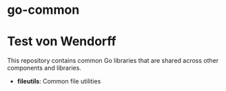 # go-common

# Test von Wendorff

This repository contains common Go libraries that are shared across other components and libraries.

* **fileutils**: Common file utilities
